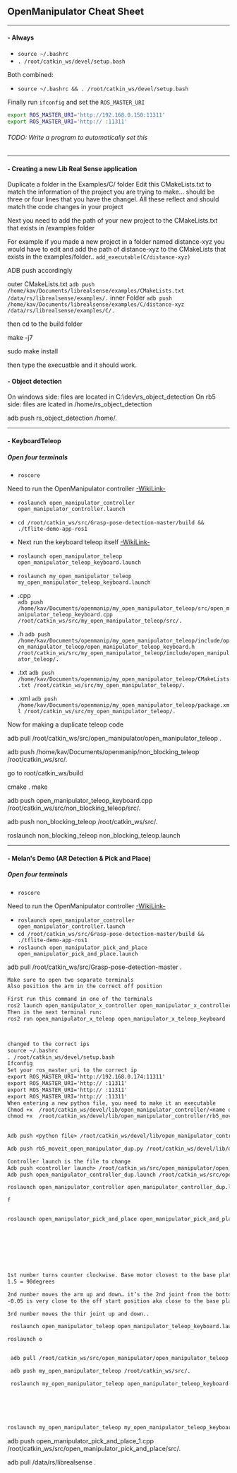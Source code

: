 
## OpenManipulator Cheat Sheet

______________________________________________________________________________
#### - Always    
- `source ~/.bashrc`  
- `. /root/catkin_ws/devel/setup.bash`  

Both combined:   
- `source ~/.bashrc && . /root/catkin_ws/devel/setup.bash`
  
Finally run `ifconfig` and set the `ROS_MASTER_URI`  


```bash 
export ROS_MASTER_URI='http://192.168.0.150:11311'  
export ROS_MASTER_URI='http:// :11311'  
```
###### _TODO: Write a program to automatically set this_
______________________________________________________________________________
#### - Creating a new Lib Real Sense application

Duplicate a folder in the Examples/C/ folder
Edit this CMakeLists.txt to match the information of the project you are trying to make... should be three or four lines that you have the changel.
    All these reflect and should match the code changes in your project

Next you need to add the path of your new project to the CMakeLists.txt that exists in /examples folder

For example if you made a new project in a folder named distance-xyz
you would have to edit and add the path of distance-xyz to the CMakeLists that exists in the examples/folder.. 
`add_executable(C/distance-xyz)`

ADB push accordingly


outer CMakeLists.txt
`adb push /home/kav/Documents/librealsense/examples/CMakeLists.txt /data/rs/librealsense/examples/.`
inner Folder
`adb push /home/kav/Documents/librealsense/examples/C/distance-xyz /data/rs/librealsense/examples/C/.`  
  
then cd to the build folder

make -j7

sudo make install

then type the execuatble and it should work.

#### - Object detection
On windows side: files are located in C:\dev\rs_object_detection
On rb5 side: files are lcated in /home/rs_object_detection

adb push rs_object_detection /home/.

______________________________________________________________________________ 	
#### - KeyboardTeleop  
##### Open four terminals 
- `roscore`  

Need to run the OpenManipulator controller [-WikiLink-](https://emanual.robotis.com/docs/en/platform/openmanipulator_x/ros_controller_package/#launch-controller) 

- `roslaunch open_manipulator_controller open_manipulator_controller.launch`   
- `cd /root/catkin_ws/src/Grasp-pose-detection-master/build && ./tflite-demo-app-ros1` 
- Next run the keyboard teleop itself [-WikiLink-](https://emanual.robotis.com/docs/en/platform/openmanipulator_x/ros_operation/#teleoperation)  
- `roslaunch open_manipulator_teleop open_manipulator_teleop_keyboard.launch`

- `roslaunch my_open_manipulator_teleop my_open_manipulator_teleop_keyboard.launch`


- .cpp  
`adb push /home/kav/Documents/openmanip/my_open_manipulator_teleop/src/open_manipulator_teleop_keyboard.cpp /root/catkin_ws/src/my_open_manipulator_teleop/src/.`  
  
- .h
`adb push /home/kav/Documents/openmanip/my_open_manipulator_teleop/include/open_manipulator_teleop/open_manipulator_teleop_keyboard.h /root/catkin_ws/src/my_open_manipulator_teleop/include/open_manipulator_teleop/.`  
  
- .txt
`adb push /home/kav/Documents/openmanip/my_open_manipulator_teleop/CMakeLists.txt /root/catkin_ws/src/my_open_manipulator_teleop/.`

- .xml
`adb push /home/kav/Documents/openmanip/my_open_manipulator_teleop/package.xml /root/catkin_ws/src/my_open_manipulator_teleop/.`



Now for making a duplicate teleop code 

adb pull /root/catkin_ws/src/open_manipulator/open_manipulator_teleop .

adb push /home/kav/Documents/openmanip/non_blocking_teleop /root/catkin_ws/src/.

go to root/catkin_ws/build

cmake .
make


adb push open_manipulator_teleop_keyboard.cpp /root/catkin_ws/src/non_blocking_teleop/src/.

adb push non_blocking_teleop /root/catkin_ws/src/.


roslaunch non_blocking_teleop non_blocking_teleop.launch

______________________________________________________________________________

#### - Melan's Demo (AR Detection & Pick and Place)  
##### Open four terminals  
- `roscore`  

Need to run the OpenManipulator controller [-WikiLink-](https://emanual.robotis.com/docs/en/platform/openmanipulator_x/ros_controller_package/#launch-controller)  

- `roslaunch open_manipulator_controller open_manipulator_controller.launch`  
- `cd /root/catkin_ws/src/Grasp-pose-detection-master/build && ./tflite-demo-app-ros1`
- `roslaunch open_manipulator_pick_and_place open_manipulator_pick_and_place.launch`  
  

adb pull /root/catkin_ws/src/Grasp-pose-detection-master .














  
```txt
Make sure to open two separate terminals
Also position the arm in the correct off position

First run this command in one of the terminals
ros2 launch open_manipulator_x_controller open_manipulator_x_controller.launch.py usb_port:=/dev/ttyACM0
Then in the next terminal run:
ros2 run open_manipulator_x_teleop open_manipulator_x_teleop_keyboard



changed to the correct ips
source ~/.bashrc
. /root/catkin_ws/devel/setup.bash
Ifconfig 
Set your ros_master_uri to the correct ip
export ROS_MASTER_URI='http://192.168.0.174:11311'  
export ROS_MASTER_URI='http:// :11311'  
export ROS_MASTER_URI='http:// :11311'  
export ROS_MASTER_URI='http:// :11311'  
When entering a new python file, you need to make it an executable
Chmod +x  /root/catkin_ws/devel/lib/open_manipulator_controller/<name of python file>
chmod +x  /root/catkin_ws/devel/lib/open_manipulator_controller/rb5_moveit_open_manipulator_dup.py  
  
  
Adb push <python file> /root/catkin_ws/devel/lib/open_manipulator_controller/

Adb push rb5_moveit_open_manipulator_dup.py /root/catkin_ws/devel/lib/open_manipulator_controller/.

Controller launch is the file to change
Adb push <controller launch> /root/catkin_ws/src/open_manipulator/open_manipulator_controller/launch/
Adb push open_manipulator_controller_dup.launch /root/catkin_ws/src/open_manipulator/open_manipulator_controller/launch/.

roslaunch open_manipulator_controller open_manipulator_controller_dup.launch use_moveit:=true

f


roslaunch open_manipulator_pick_and_place open_manipulator_pick_and_place.launch








1st number turns counter clockwise. Base motor closest to the base plate
1.5 = 90degrees

2nd number moves the arm up and down… it’s the 2nd joint from the bottom
-0.05 is very close to the off start position aka close to the base plate

3rd number moves the thir joint up and down.. 

 roslaunch open_manipulator_teleop open_manipulator_teleop_keyboard.launch

roslaunch o


 adb pull /root/catkin_ws/src/open_manipulator/open_manipulator_teleop .

 adb push my_open_manipulator_teleop /root/catkin_ws/src/.

 roslaunch my_open_manipulator_teleop open_manipulator_teleop_keyboard.launch






roslaunch my_open_manipulator_teleop my_open_manipulator_teleop_keyboard.launch

```


adb push open_manipulator_pick_and_place_1.cpp /root/catkin_ws/src/open_manipulator_pick_and_place/src/.


adb pull /data/rs/librealsense .